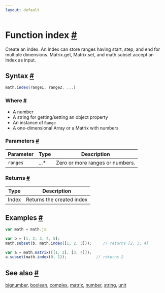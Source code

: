 ```yaml
---
layout: default
---
```


<h1 id="function-index">Function index <a href="#function-index" title="Permalink">#</a></h1>

Create an index. An Index can store ranges having start, step, and end
for multiple dimensions.
Matrix.get, Matrix.set, and math.subset accept an Index as input.


<h2 id="syntax">Syntax <a href="#syntax" title="Permalink">#</a></h2>

```js
math.index(range1, range2, ...)
```

<h3 id="where">Where <a href="#where" title="Permalink">#</a></h3>

- A number
- A string for getting/setting an object property
- An instance of `Range`
- A one-dimensional Array or a Matrix with numbers

<h3 id="parameters">Parameters <a href="#parameters" title="Permalink">#</a></h3>

Parameter | Type | Description
--------- | ---- | -----------
`ranges` | ...* | Zero or more ranges or numbers.

<h3 id="returns">Returns <a href="#returns" title="Permalink">#</a></h3>

Type | Description
---- | -----------
Index | Returns the created index


<h2 id="examples">Examples <a href="#examples" title="Permalink">#</a></h2>

```js
var math = math.js

var b = [1, 2, 3, 4, 5];
math.subset(b, math.index([1, 2, 3]));     // returns [2, 3, 4]

var a = math.matrix([[1, 2], [3, 4]]);
a.subset(math.index(0, 1));             // returns 2
```


<h2 id="see-also">See also <a href="#see-also" title="Permalink">#</a></h2>

[bignumber](bignumber.html),
[boolean](boolean.html),
[complex](complex.html),
[matrix](matrix.html),
[number](number.html),
[string](string.html),
[unit](unit.html)


<!-- Note: This file is automatically generated from source code comments. Changes made in this file will be overridden. -->
